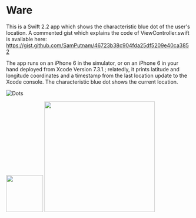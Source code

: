 # Ware

This is a Swift 2.2 app which shows the characteristic blue dot of the user's location. A commented gist which explains the code of ViewController.swift is available here: https://gist.github.com/SamPutnam/46723b38c904fda25df5209e40ca3852

The app runs on an iPhone 6 in the simulator, or on an iPhone 6 in your hand deployed from Xcode Version 7.3.1.; relatedly, it prints latitude and longitude coordinates and a timestamp from the last location update to the Xcode console. The characteristic blue dot shows the current location.

![Dots](http://i.imgur.com/MCFodO8.png)

<img src="http://i.imgur.com/Im0CJEX.png" width="100">

<img src="http://i.imgur.com/9FlfJ29.png" width="300">

